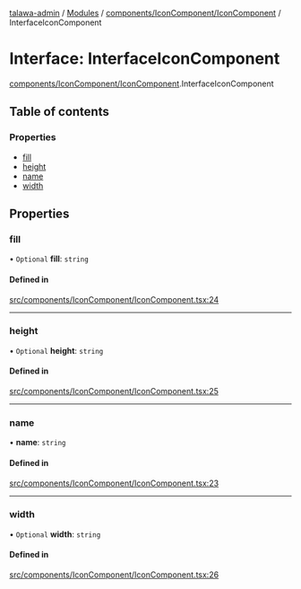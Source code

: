 [talawa-admin](../README.md) / [Modules](../modules.md) / [components/IconComponent/IconComponent](../modules/components_IconComponent_IconComponent.md) / InterfaceIconComponent

# Interface: InterfaceIconComponent

[components/IconComponent/IconComponent](../modules/components_IconComponent_IconComponent.md).InterfaceIconComponent

## Table of contents

### Properties

- [fill](components_IconComponent_IconComponent.InterfaceIconComponent.md#fill)
- [height](components_IconComponent_IconComponent.InterfaceIconComponent.md#height)
- [name](components_IconComponent_IconComponent.InterfaceIconComponent.md#name)
- [width](components_IconComponent_IconComponent.InterfaceIconComponent.md#width)

## Properties

### fill

• `Optional` **fill**: `string`

#### Defined in

[src/components/IconComponent/IconComponent.tsx:24](https://github.com/AdityaRaimec22/talawa-admin/blob/234b10f/src/components/IconComponent/IconComponent.tsx#L24)

___

### height

• `Optional` **height**: `string`

#### Defined in

[src/components/IconComponent/IconComponent.tsx:25](https://github.com/AdityaRaimec22/talawa-admin/blob/234b10f/src/components/IconComponent/IconComponent.tsx#L25)

___

### name

• **name**: `string`

#### Defined in

[src/components/IconComponent/IconComponent.tsx:23](https://github.com/AdityaRaimec22/talawa-admin/blob/234b10f/src/components/IconComponent/IconComponent.tsx#L23)

___

### width

• `Optional` **width**: `string`

#### Defined in

[src/components/IconComponent/IconComponent.tsx:26](https://github.com/AdityaRaimec22/talawa-admin/blob/234b10f/src/components/IconComponent/IconComponent.tsx#L26)
